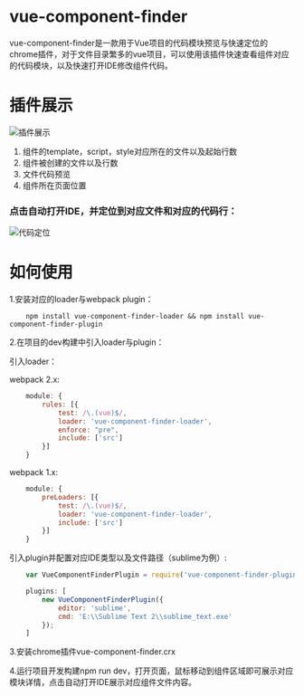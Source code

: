 # vue-component-finder
vue-component-finder是一款用于Vue项目的代码模块预览与快速定位的chrome插件，对于文件目录繁多的vue项目，可以使用该插件快速查看组件对应的代码模块，以及快速打开IDE修改组件代码。

# 插件展示
![插件展示][1]


1. 组件的template，script，style对应所在的文件以及起始行数
2. 组件被创建的文件以及行数
3. 文件代码预览
4. 组件所在页面位置

### 点击自动打开IDE，并定位到对应文件和对应的代码行：

![代码定位][2]

# 如何使用

1.安装对应的loader与webpack plugin：
```
    npm install vue-component-finder-loader && npm install vue-component-finder-plugin
```
2.在项目的dev构建中引入loader与plugin：

引入loader：

webpack 2.x:
``` js
    module: {
        rules: [{
            test: /\.(vue)$/,
            loader: 'vue-component-finder-loader',
            enforce: "pre",
            include: ['src']
        }]
    }
```
webpack 1.x:
``` js
    module: {
        preLoaders: [{
            test: /\.(vue)$/,
            loader: 'vue-component-finder-loader',
            include: ['src']
        }]
    }
```
引入plugin并配置对应IDE类型以及文件路径（sublime为例）:
``` js
    var VueComponentFinderPlugin = require('vue-component-finder-plugin');

    plugins: [
        new VueComponentFinderPlugin({
            editor: 'sublime',
            cmd: 'E:\\Sublime Text 2\\sublime_text.exe'
        });
    ]
```

3.安装chrome插件vue-component-finder.crx

4.运行项目开发构建npm run dev，打开页面，鼠标移动到组件区域即可展示对应模块详情，点击自动打开IDE展示对应组件文件内容。


  [1]: http://p.qpic.cn/pic_wework/3832524150/beb84ab606969bfaf48d8997b870cfa549817938e8657f98/0
  [2]: http://p.qpic.cn/pic_wework/3832524150/b3b547bb07efdf6682e4d13f9bdd5c939537ac9915842d7d/0
